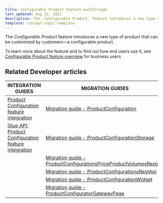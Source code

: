 ```yaml
---
title: Configurable Product feature walkthrough
last_updated: Aug 12, 2021
description: The _Configurable Product_ feature introduces a new type of product that can be customized by customers—a configurable product
template: concept-topic-template
---
```


The _Configurable Product_ feature introduces a new type of product that can be customized by customers—a configurable product.

To learn more about the feature and to find out how end users use it, see [Configurable Product feature overview](/docs/scos/user/features/configurable-product-feature-overview.html) for business users.

## Related Developer articles

|INTEGRATION GUIDES | MIGRATION GUIDES | DATA IMPORT |
|---------|---------|---------|
| [Product Configuration feature integration](/docs/scos/dev/feature-integration-guides/product-configuration-feature-integration.html)| [Migration guide - ProductConfiguration](/docs/scos/dev/module-migration-guides/migration-guide-productconfiguration.html) | [File details product_concrete_pre_configuration.csv](/docs/scos/dev/data-import/data-import-categories/special-product-types/configurable-product-import-category/file-details-product-concrete-pre-configuration.csv.html)  |
| [Glue API: Product Configuration feature integration](/docs/scos/dev/feature-integration-guides/glue-api/glue-api-product-configuration-feature-integration.html) |[Migration guide - ProductConfigurationStorage](/docs/scos/dev/module-migration-guides/migration-guide-productconfigurationstorage.html)   |  |
|   | [Migration guide - ProductConfigurationsPriceProductVolumesRestApi](/docs/scos/dev/module-migration-guides/migration-guide-productconfigurationspriceproductvolumesrestapi.html)  |  |
|   | [Migration guide - ProductConfigurationsRestApi](/docs/scos/dev/module-migration-guides/migration-guide-productconfigurationsrestapi.html)  |  |
|   | [Migration guide - ProductConfigurationWidget](/docs/scos/dev/module-migration-guides/migration-guide-productconfigurationsrestapi.html)  |  |
|   | [Migration guide - ProductConfiguratorGatewayPage](/docs/scos/dev/module-migration-guides/migration-guide-productconfiguratorgatewaypage.html)  |  |

